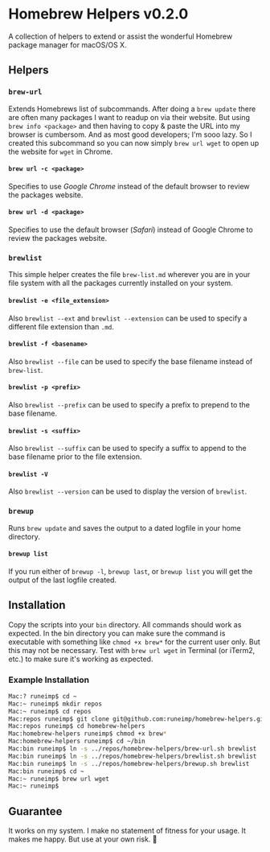 Homebrew Helpers v0.2.0
=======================

A collection of helpers to extend or assist the wonderful Homebrew package manager for macOS/OS X.


Helpers
-------

### `brew-url`

Extends Homebrews list of subcommands. After doing a `brew update` there are often many packages I want to readup on via their website. But using `brew info <package>` and then having to copy & paste the URL into my browser is cumbersom. And as most good developers; I'm sooo lazy. So I created this subcommand so you can now simply `brew url wget` to open up the website for `wget` in Chrome.


#### `brew url -c <package>`

Specifies to use _Google Chrome_ instead of the default browser to review the packages website.


#### `brew url -d <package>`

Specifies to use the default browser (_Safari_) instead of Google Chrome to review the packages website.


### `brewlist`

This simple helper creates the file `brew-list.md` wherever you are in your file system with all the packages currently installed on your system.


#### `brewlist -e <file_extension>`

Also `brewlist --ext` and `brewlist --extension` can be used to specify a different file extension than `.md`.


#### `brewlist -f <basename>`

Also `brewlist --file` can be used to specify the base filename instead of `brew-list`.


#### `brewlist -p <prefix>`

Also `brewlist --prefix` can be used to specify a prefix to prepend to the base filename.


#### `brewlist -s <suffix>`

Also `brewlist --suffix` can be used to specify a suffix to append to the base filename prior to the file extension.


#### `brewlist -V`

Also `brewlist --version` can be used to display the version of `brewlist`.


### `brewup`

Runs `brew update` and saves the output to a dated logfile in your home directory.


#### `brewup list`

If you run either of `brewup -l`, `brewup last`, or `brewup list` you will get the output of the last logfile created.


Installation
------------

Copy the scripts into your `bin` directory. All commands should work as expected. In the bin directory you can make sure the command is executable with something like `chmod +x brew*` for the current user only. But this may not be necessary. Test with `brew url wget` in Terminal (or iTerm2, etc.) to make sure it's working as expected.

### Example Installation

``` bash
Mac:? runeimp$ cd ~
Mac:~ runeimp$ mkdir repos
Mac:~ runeimp$ cd repos
Mac:repos runeimp$ git clone git@github.com:runeimp/homebrew-helpers.git
Mac:repos runeimp$ cd homebrew-helpers
Mac:homebrew-helpers runeimp$ chmod +x brew*
Mac:homebrew-helpers runeimp$ cd ~/bin
Mac:bin runeimp$ ln -s ../repos/homebrew-helpers/brew-url.sh brewlist
Mac:bin runeimp$ ln -s ../repos/homebrew-helpers/brewlist.sh brewlist
Mac:bin runeimp$ ln -s ../repos/homebrew-helpers/brewup.sh brewlist
Mac:bin runeimp$ cd ~
Mac:~ runeimp$ brew url wget
Mac:~ runeimp$
```


Guarantee
---------

It works on my system. I make no statement of fitness for your usage. It makes me happy. But use at your own risk. :angel:
